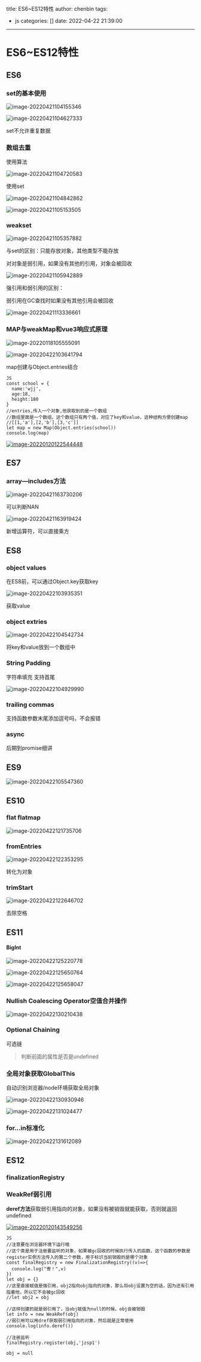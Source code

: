 title: ES6~ES12特性
author: chenbin
tags:
  - js
categories: []
date: 2022-04-22 21:39:00
---
# ES6~ES12特性

## ES6



### set的基本使用

![image-20220421104155346](https://ypyun-cdn.u1n1.com/img/picgo/2022/04/21/20220421104155.png)

![image-20220421104627333](https://ypyun-cdn.u1n1.com/img/picgo/2022/04/21/20220421104627.png)



set不允许重复数据

### 数组去重

使用算法

![image-20220421104720583](https://ypyun-cdn.u1n1.com/img/picgo/2022/04/21/20220421104720.png)

使用set

![image-20220421104842862](https://ypyun-cdn.u1n1.com/img/picgo/2022/04/21/20220421104842.png)



![image-20220421105153505](https://ypyun-cdn.u1n1.com/img/picgo/2022/04/21/20220421105153.png)

### weakset

![image-20220421105357882](https://ypyun-cdn.u1n1.com/img/picgo/2022/04/21/20220421105357.png)

与set的区别：只能存放对象，其他类型不能存放

对对象是弱引用，如果没有其他的引用，对象会被回收

![image-20220421105942889](https://ypyun-cdn.u1n1.com/img/picgo/2022/04/21/20220421105942.png)

强引用和弱引用的区别：

弱引用在GC查找时如果没有其他引用会被回收

![image-20220421113336661](https://ypyun-cdn.u1n1.com/img/picgo/2022/04/21/20220421113336.png)

### MAP与weakMap和vue3响应式原理

![image-20220118105555091](https://ypyun-cdn.u1n1.com/img/picgo/2022/04/21/20220421163452.png)

![image-20220422103641794](https://ypyun-cdn.u1n1.com/img/picgo/2022/04/22/20220422103641.png)

 

 map创建与Object.entries结合

```
JS
const school = {
  name:'wjj',
  age:18,
  height:180
}
//entries,传入一个对象,他获取到的是一个数组
//数组里面是一个数组，这个数组只有两个值，对应了key和value，这种结构方便创建map
//[[1,'a'],[2,'b'],[3,'c']]
let map = new Map(Object.entries(school))
console.log(map)
```

[![image-20220120122544448](https://ypyun-cdn.u1n1.com/img/picgo/2022/04/21/20220421163503.png)](https://cdn.u1n1.com/img/picgo202204152343072.png)



## ES7

### array—includes方法

![image-20220421163730206](https://ypyun-cdn.u1n1.com/img/picgo/2022/04/21/20220421163730.png)

可以判断NAN



![image-20220421163919424](https://ypyun-cdn.u1n1.com/img/picgo/2022/04/21/20220421163919.png)

新增运算符，可以直接乘方

## ES8

### object values

在ES8前，可以通过Object.key获取key

![image-20220422103935351](https://ypyun-cdn.u1n1.com/img/picgo/2022/04/22/20220422103935.png)



获取value

### object extries

![image-20220422104542734](https://ypyun-cdn.u1n1.com/img/picgo/2022/04/22/20220422104542.png)

将key和value放到一个数组中

### String Padding

字符串填充 支持首尾

![image-20220422104929990](https://ypyun-cdn.u1n1.com/img/picgo/2022/04/22/20220422104930.png)



### trailing commas

支持函数参数末尾添加逗号吗，不会报错



### async

后期到promise细讲

## ES9

![image-20220422105547360](https://ypyun-cdn.u1n1.com/img/picgo/2022/04/22/20220422105547.png)

## ES10

### flat flatmap

![image-20220422121735706](https://ypyun-cdn.u1n1.com/img/picgo/2022/04/22/20220422121735.png)



### fromEntries

![image-20220422122353295](https://ypyun-cdn.u1n1.com/img/picgo/2022/04/22/20220422122353.png)

转化为对象

### trimStart

![image-20220422122646702](https://ypyun-cdn.u1n1.com/img/picgo/2022/04/22/20220422122646.png)

去除空格

## ES11

#### BigInt

![image-20220422125220778](https://ypyun-cdn.u1n1.com/img/picgo/2022/04/22/20220422125220.png)

![image-20220422125650764](https://ypyun-cdn.u1n1.com/img/picgo/2022/04/22/20220422125650.png)

![image-20220422125658047](https://ypyun-cdn.u1n1.com/img/picgo/2022/04/22/20220422125658.png)

### Nullish Coalescing Operator空值合并操作

![image-20220422130210438](https://ypyun-cdn.u1n1.com/img/picgo/2022/04/22/20220422130210.png)

### Optional Chaining

可选链

> 判断前面的属性是否是undefined

### 全局对象获取GlobalThis

自动识别浏览器/node环境获取全局对象

![image-20220422130930946](https://ypyun-cdn.u1n1.com/img/picgo/2022/04/22/20220422130930.png)

![image-20220422131024477](https://ypyun-cdn.u1n1.com/img/picgo/2022/04/22/20220422131024.png)

### for...in标准化

![image-20220422131612089](https://ypyun-cdn.u1n1.com/img/picgo/2022/04/22/20220422131612.png)

## ES12

### finalizationRegistry

### WeakRef弱引用

**deref方法**获取弱引用指向的对象，如果没有被销毁就能获取，否则就返回undefined

[![image-20220120143549256](https://ypyun-cdn.u1n1.com/img/picgo/2022/04/22/20220422132305.png)](https://ypyun-cdn.u1n1.com/img/picgo202204152343074.png)

```
JS
//注意要在浏览器环境下运行哦
//这个类是用于注册要监听的对象，如果被gc回收的时候执行传入的函数，这个函数的参数是register实例方法传入的第二个参数，用于标识当前销毁的是哪个对象
const finalRegistry = new FinalizationRegistry((v)=>{
  console.log("寄！",v)
})
let obj = {}
//这里直接赋值是强引用，obj2指向obj指向的对象，那么将obj设置为空的话，因为还有引用指着他，所以它不会被gc回收
//let obj2 = obj

//这样创建的就是弱引用了，当obj赋值为null的时候，obj会被销毁
let info = new WeakRef(obj)
//弱引用可以用dref获取弱引用指向的对象，然后就是正常使用
console.log(info.deref())

//注册监听
finalRegistry.register(obj,'jzsp1')

obj = null
```



